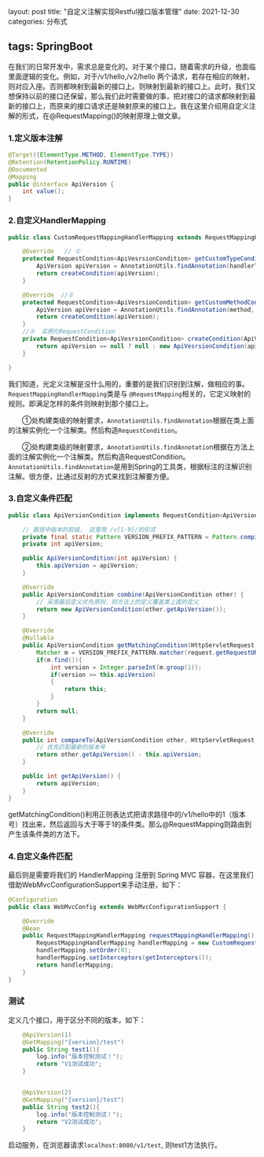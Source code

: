 layout: post
title: "自定义注解实现Restful接口版本管理"
date: 2021-12-30
categories: 分布式

tags: SpringBoot
--- 

在我们的日常开发中，需求总是变化的。对于某个接口，随着需求的升级，也面临里面逻辑的变化。例如，对于/v1/hello,/v2/hello 两个请求，若存在相应的映射，则对应入座。否则都映射到最新的接口上。则映射到最新的接口上。此时，我们又想保持以前的接口还保留，那么我们此时需要做的事，把对接口的请求都映射到最新的接口上，而原来的接口请求还是映射原来的接口上。我在这里介绍用自定义注解的形式，在@RequestMapping()的映射原理上做文章。

### 1.定义版本注解

```java
@Target({ElementType.METHOD, ElementType.TYPE})
@Retention(RetentionPolicy.RUNTIME)
@Documented
@Mapping
public @interface ApiVersion {
    int value();
}
```

### 2.自定义HandlerMapping

```java
public class CustomRequestMappingHandlerMapping extends RequestMappingHandlerMapping {

    @Override   // ①
    protected RequestCondition<ApiVesrsionCondition> getCustomTypeCondition(Class<?> handlerType) {
        ApiVersion apiVersion = AnnotationUtils.findAnnotation(handlerType, ApiVersion.class);
        return createCondition(apiVersion);
    }

    @Override  //②
    protected RequestCondition<ApiVesrsionCondition> getCustomMethodCondition(Method method) {
        ApiVersion apiVersion = AnnotationUtils.findAnnotation(method, ApiVersion.class);
        return createCondition(apiVersion);
    }
    //③  实例化RequestCondition
    private RequestCondition<ApiVesrsionCondition> createCondition(ApiVersion apiVersion) {
        return apiVersion == null ? null : new ApiVesrsionCondition(apiVersion.value());
    }

}
```

我们知道，光定义注解是没什么用的，重要的是我们识别到注解，做相应的事。`RequestMappingHandlerMapping`类是与 `@RequestMapping`相关的，它定义映射的规则。即满足怎样的条件则映射到那个接口上。

  ①处构建类级的映射要求，`AnnotationUtils.findAnnotation`根据在类上面的注解实例化一个注解类。然后构造`RequestCondition`。

  ②处构建类级的映射要求，`AnnotationUtils.findAnnotatio`n根据在方法上面的注解实例化一个注解类。然后构造RequestCondition。
`AnnotationUtils.findAnnotation`是用到Spring的工具类，根据标注的注解识别注解。很方便，比通过反射的方式来找到注解要方便。

### 3.自定义条件匹配

```java
public class ApiVersionCondition implements RequestCondition<ApiVersionCondition> {

    // 路径中版本的前缀， 这里用 /v[1-9]/的形式
    private final static Pattern VERSION_PREFIX_PATTERN = Pattern.compile("v(\\d+)/");
    private int apiVersion;

    public ApiVersionCondition(int apiVersion) {
        this.apiVersion = apiVersion;
    }

    @Override
    public ApiVersionCondition combine(ApiVersionCondition other) {
        // 采用最后定义优先原则，则方法上的定义覆盖类上面的定义
        return new ApiVersionCondition(other.getApiVersion());
    }

    @Override
    @Nullable
    public ApiVersionCondition getMatchingCondition(HttpServletRequest request) {
        Matcher m = VERSION_PREFIX_PATTERN.matcher(request.getRequestURI());
        if(m.find()){
            int version = Integer.parseInt(m.group(1));
            if(version >= this.apiVersion)
            {
                return this;
            }
        }
        return null;
    }

    @Override
    public int compareTo(ApiVersionCondition other, HttpServletRequest request) {
        // 优先匹配最新的版本号
        return other.getApiVersion() - this.apiVersion;
    }

    public int getApiVersion() {
        return apiVersion;
    }
}
```

getMatchingCondition()利用正则表达式把请求路径中的/v1/hello中的1（版本号）找出来，然后返回与大于等于1的条件类。那么@RequestMapping则路由到产生该条件类的方法下。

### 4.自定义条件匹配

最后则是需要将我们的 HandlerMapping 注册到 Spring MVC 容器，在这里我们借助WebMvcConfigurationSupport来手动注册，如下：

```java
@Configuration
public class WebMvcConfig extends WebMvcConfigurationSupport {

    @Override
    @Bean
    public RequestMappingHandlerMapping requestMappingHandlerMapping() {
        RequestMappingHandlerMapping handlerMapping = new CustomRequestMappingHandlerMapping();
        handlerMapping.setOrder(0);
        handlerMapping.setInterceptors(getInterceptors());
        return handlerMapping;
    }
}
```

### 测试

定义几个接口，用于区分不同的版本，如下：

```java
    @ApiVersion(1)
    @GetMapping("{version}/test")
    public String test1(){
        log.info("版本控制测试！");
        return "V1测试成功";
    }


    @ApiVersion(2)
    @GetMapping("{version}/test")
    public String test2(){
        log.info("版本控制测试！");
        return "V2测试成功";
    }
```

启动服务，在浏览器请求`localhost:8080/v1/test`, 则test1方法执行。 